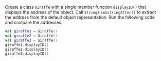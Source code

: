 

Create a class `Giraffe` with a single member function `displayID()` that
displays the address of the object. Call `String`s `substringAfter()` to
extract the address from the default object representation. Run the following
code and compare the addresses:

```kotlin
val giraffe1 = Giraffe()
val giraffe2 = Giraffe()
val giraffe3 = Giraffe()
giraffe1.displayID()
giraffe2.displayID()
giraffe3.displayID()
```
